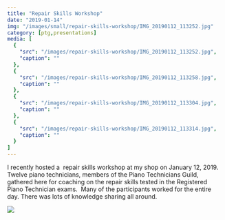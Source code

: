 ```yaml
---
title: "Repair Skills Workshop"
date: "2019-01-14"
img: "/images/small/repair-skills-workshop/IMG_20190112_113252.jpg"
category: [ptg,presentations]
media: [
  {
    "src": "/images/repair-skills-workshop/IMG_20190112_113252.jpg",
    "caption": ""
  },
  {
    "src": "/images/repair-skills-workshop/IMG_20190112_113258.jpg",
    "caption": ""
  },
  {
    "src": "/images/repair-skills-workshop/IMG_20190112_113304.jpg",
    "caption": ""
  },
  {
    "src": "/images/repair-skills-workshop/IMG_20190112_113314.jpg",
    "caption": ""
  }
]
---
```


I recently hosted a  repair skills workshop at my shop on January 12, 2019.  Twelve piano technicians, members of the Piano Technicians Guild, gathered here for coaching on the repair skills tested in the Registered Piano Technician exams.  Many of the participants worked for the entire day. There was lots of knowledge sharing all around.

![](/images/medium/repair-skills-workshop/IMG_20190112_113252.jpg)
